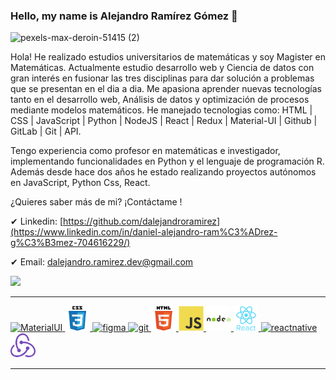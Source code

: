 

### Hello, my name is Alejandro Ramírez Gómez 👋


![pexels-max-deroin-51415 (2)](https://user-images.githubusercontent.com/58791994/124398821-a08d8380-dccc-11eb-990f-c45f929547b8.jpg)


Hola! He realizado estudios universitarios de matemáticas y soy Magister en Matemáticas. Actualmente estudio desarrollo web y Ciencia de datos con gran interés en fusionar las tres disciplinas para dar solución a problemas que se presentan en el dia a dia. Me apasiona aprender nuevas tecnologías tanto en el desarrollo web, Análisis de datos y optimización de procesos mediante modelos matemáticos. He manejado tecnologias como: HTML | CSS | JavaScript | Python | NodeJS | React | Redux | Material-UI | Github | GitLab | Git | API.

Tengo experiencia como profesor en matemáticas e investigador, implementando funcionalidades en Python y el lenguaje de programación R. Además desde hace dos años he estado realizando proyectos autónomos en JavaScript, Python Css, React.

¿Quieres saber más de mi? ¡Contáctame !

✔ Linkedin: [https://github.com/dalejandroramirez](https://www.linkedin.com/in/daniel-alejandro-ram%C3%ADrez-g%C3%B3mez-704616229/) 

✔ Email: dalejandro.ramirez.dev@gmail.com

<!-- 
![Anurag's GitHub stats](https://github-readme-stats.vercel.app/api?username=dalejandroramirez&show_icons=true&theme=radical)
**** -->

<p aling="center">
<img src='https://github-readme-stats.vercel.app/api?username=dalejandroramirez&show_icons=true&theme=radical' />
</p>

********
<p align="left"> <a href="https://mui.com/" target="_blank"> <img src="https://user-images.githubusercontent.com/58791994/181413029-2fa2600b-c7a5-4270-a09a-eac363e18077.png" alt="MaterialUI" width="40" height="40"/> </a> <a href="https://www.w3schools.com/css/" target="_blank"> <img src="https://raw.githubusercontent.com/devicons/devicon/master/icons/css3/css3-original-wordmark.svg" alt="css3" width="40" height="40"/> </a><a href="https://www.figma.com/" target="_blank"> <img src="https://www.vectorlogo.zone/logos/figma/figma-icon.svg" alt="figma" width="40" height="40"/> </a> <a href="https://git-scm.com/" target="_blank"> <img src="https://www.vectorlogo.zone/logos/git-scm/git-scm-icon.svg" alt="git" width="40" height="40"/> </a> <a href="https://www.w3.org/html/" target="_blank"> <img src="https://raw.githubusercontent.com/devicons/devicon/master/icons/html5/html5-original-wordmark.svg" alt="html5" width="40" height="40"/> </a> <a href="https://developer.mozilla.org/en-US/docs/Web/JavaScript" target="_blank"> <img src="https://raw.githubusercontent.com/devicons/devicon/master/icons/javascript/javascript-original.svg" alt="javascript" width="40" height="40"/> </a> <a href="https://nodejs.org" target="_blank"> <img src="https://raw.githubusercontent.com/devicons/devicon/master/icons/nodejs/nodejs-original-wordmark.svg" alt="nodejs" width="40" height="40"/> </a> <a href="https://reactjs.org/" target="_blank"> <img src="https://raw.githubusercontent.com/devicons/devicon/master/icons/react/react-original-wordmark.svg" alt="react" width="40" height="40"/> </a> <a href="https://reactnative.dev/" target="_blank"> <img src="https://reactnative.dev/img/header_logo.svg" alt="reactnative" width="40" height="40"/> </a> <a href="https://redux.js.org" target="_blank"> <img src="https://raw.githubusercontent.com/devicons/devicon/master/icons/redux/redux-original.svg" alt="redux" width="40" height="40"/> </a>


 </p>

<hr/>

